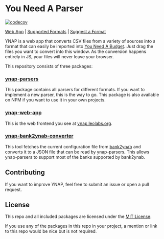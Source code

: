 # You Need A Parser

[![codecov](https://codecov.io/gh/leolabs/you-need-a-parser/branch/master/graph/badge.svg)](https://codecov.io/gh/leolabs/you-need-a-parser)

[Web App](https://ynap.leolabs.org) | [Supported Formats](https://ynap.leolabs.org/supported-formats/) | [Suggest a Format](https://github.com/leolabs/you-need-a-parser/issues/new?template=format_request.md)

YNAP is a web app that converts CSV files from a variety of sources into a format
that can easily be imported into [You Need A Budget](https://youneedabudget.com).
Just drag the files you want to convert into this window. As the conversion happens
entirely in JS, your files will never leave your browser.

This repository consists of three packages:

### [ynap-parsers](https://github.com/leolabs/you-need-a-parser/tree/master/packages/ynap-parsers)

This package contains all parsers for different formats. If you want to implement a
new parser, this is the way to go. This package is also available on NPM if you want
to use it in your own projects.

### [ynap-web-app](https://github.com/leolabs/you-need-a-parser/tree/master/packages/ynap-web-app)

This is the web frontend you see at [ynap.leolabs.org](https://ynap.leolabs.org).

### [ynap-bank2ynab-converter](https://github.com/leolabs/you-need-a-parser/tree/master/packages/ynap-bank2ynab-converter)

This tool fetches the current configuration file from [bank2ynab](https://github.com/bank2ynab/bank2ynab)
and converts it to a JSON file that can be read by ynap-parsers. This allows
ynap-parsers to support most of the banks supported by bank2ynab.

## Contributing

If you want to improve YNAP, feel free to submit an issue or open a pull request.

## License

This repo and all included packages are licensed under the
[MIT License](https://choosealicense.com/licenses/mit/).

If you use any of the packages in this repo in your project, a mention or link
to this repo would be nice but is not required.
